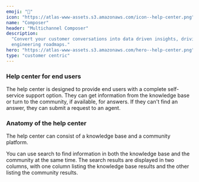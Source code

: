 ```yaml
---
emoji: "📲"
icon: "https://atlas-www-assets.s3.amazonaws.com/icon--help-center.png"
name: "Composer"
header: "Multichannel Composer"
description:
  "Convert your customer conversations into data driven insights, driving your product and
  engineering roadmaps."
hero: "https://atlas-www-assets.s3.amazonaws.com/hero--help-center.png"
type: "customer centric"
---
```


### Help center for end users

The help center is designed to provide end users with a complete self-service support option. They can get information from the knowledge base or turn to the community, if available, for answers. If they can't find an answer, they can submit a request to an agent.

### Anatomy of the help center

The help center can consist of a knowledge base and a community platform.

You can use search to find information in both the knowledge base and the community at the same time. The search results are displayed in two columns, with one column listing the knowledge base results and the other listing the community results.
